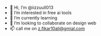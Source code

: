 - 👋 Hi, I’m @iizzuull013
- 👀 I’m interested in free ai tools
- 🌱 I’m currently learning 
- 💞️ I’m looking to collaborate on design web
- 📫 call me on z.fikar10ali@gmial.com

<!---
iizzuull013/iizzuull013 is a ✨ special ✨ repository because its `README.md` (this file) appears on your GitHub profile.
You can click the Preview link to take a look at your changes.
--->
